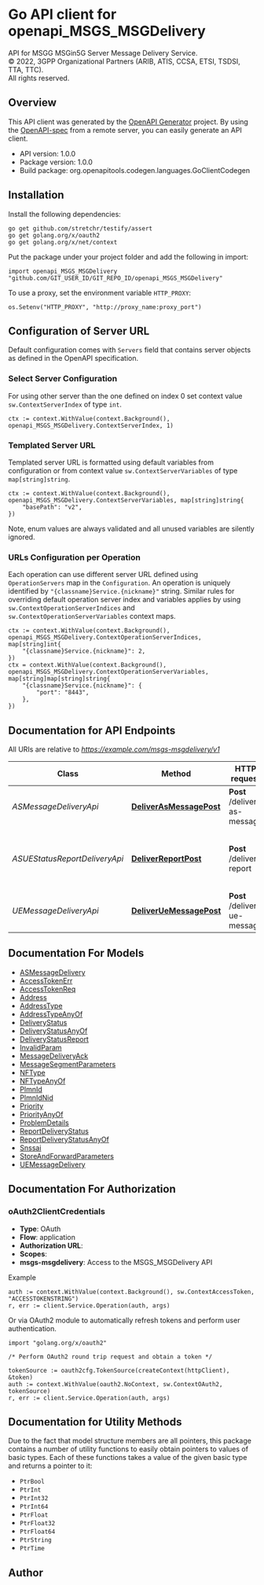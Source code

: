 # Go API client for openapi_MSGS_MSGDelivery

API for MSGG MSGin5G Server Message Delivery Service.  
© 2022, 3GPP Organizational Partners (ARIB, ATIS, CCSA, ETSI, TSDSI, TTA, TTC).  
All rights reserved.


## Overview
This API client was generated by the [OpenAPI Generator](https://openapi-generator.tech) project.  By using the [OpenAPI-spec](https://www.openapis.org/) from a remote server, you can easily generate an API client.

- API version: 1.0.0
- Package version: 1.0.0
- Build package: org.openapitools.codegen.languages.GoClientCodegen

## Installation

Install the following dependencies:

```shell
go get github.com/stretchr/testify/assert
go get golang.org/x/oauth2
go get golang.org/x/net/context
```

Put the package under your project folder and add the following in import:

```golang
import openapi_MSGS_MSGDelivery "github.com/GIT_USER_ID/GIT_REPO_ID/openapi_MSGS_MSGDelivery"
```

To use a proxy, set the environment variable `HTTP_PROXY`:

```golang
os.Setenv("HTTP_PROXY", "http://proxy_name:proxy_port")
```

## Configuration of Server URL

Default configuration comes with `Servers` field that contains server objects as defined in the OpenAPI specification.

### Select Server Configuration

For using other server than the one defined on index 0 set context value `sw.ContextServerIndex` of type `int`.

```golang
ctx := context.WithValue(context.Background(), openapi_MSGS_MSGDelivery.ContextServerIndex, 1)
```

### Templated Server URL

Templated server URL is formatted using default variables from configuration or from context value `sw.ContextServerVariables` of type `map[string]string`.

```golang
ctx := context.WithValue(context.Background(), openapi_MSGS_MSGDelivery.ContextServerVariables, map[string]string{
	"basePath": "v2",
})
```

Note, enum values are always validated and all unused variables are silently ignored.

### URLs Configuration per Operation

Each operation can use different server URL defined using `OperationServers` map in the `Configuration`.
An operation is uniquely identified by `"{classname}Service.{nickname}"` string.
Similar rules for overriding default operation server index and variables applies by using `sw.ContextOperationServerIndices` and `sw.ContextOperationServerVariables` context maps.

```golang
ctx := context.WithValue(context.Background(), openapi_MSGS_MSGDelivery.ContextOperationServerIndices, map[string]int{
	"{classname}Service.{nickname}": 2,
})
ctx = context.WithValue(context.Background(), openapi_MSGS_MSGDelivery.ContextOperationServerVariables, map[string]map[string]string{
	"{classname}Service.{nickname}": {
		"port": "8443",
	},
})
```

## Documentation for API Endpoints

All URIs are relative to *https://example.com/msgs-msgdelivery/v1*

Class | Method | HTTP request | Description
------------ | ------------- | ------------- | -------------
*ASMessageDeliveryApi* | [**DeliverAsMessagePost**](docs/ASMessageDeliveryApi.md#deliverasmessagepost) | **Post** /deliver-as-message | AS deliver message to MSGin5G Server
*ASUEStatusReportDeliveryApi* | [**DeliverReportPost**](docs/ASUEStatusReportDeliveryApi.md#deliverreportpost) | **Post** /deliver-report | AS or UE deliver status report to MSGin5G Server
*UEMessageDeliveryApi* | [**DeliverUeMessagePost**](docs/UEMessageDeliveryApi.md#deliveruemessagepost) | **Post** /deliver-ue-message | UE deliver message to MSGin5G Server


## Documentation For Models

 - [ASMessageDelivery](docs/ASMessageDelivery.md)
 - [AccessTokenErr](docs/AccessTokenErr.md)
 - [AccessTokenReq](docs/AccessTokenReq.md)
 - [Address](docs/Address.md)
 - [AddressType](docs/AddressType.md)
 - [AddressTypeAnyOf](docs/AddressTypeAnyOf.md)
 - [DeliveryStatus](docs/DeliveryStatus.md)
 - [DeliveryStatusAnyOf](docs/DeliveryStatusAnyOf.md)
 - [DeliveryStatusReport](docs/DeliveryStatusReport.md)
 - [InvalidParam](docs/InvalidParam.md)
 - [MessageDeliveryAck](docs/MessageDeliveryAck.md)
 - [MessageSegmentParameters](docs/MessageSegmentParameters.md)
 - [NFType](docs/NFType.md)
 - [NFTypeAnyOf](docs/NFTypeAnyOf.md)
 - [PlmnId](docs/PlmnId.md)
 - [PlmnIdNid](docs/PlmnIdNid.md)
 - [Priority](docs/Priority.md)
 - [PriorityAnyOf](docs/PriorityAnyOf.md)
 - [ProblemDetails](docs/ProblemDetails.md)
 - [ReportDeliveryStatus](docs/ReportDeliveryStatus.md)
 - [ReportDeliveryStatusAnyOf](docs/ReportDeliveryStatusAnyOf.md)
 - [Snssai](docs/Snssai.md)
 - [StoreAndForwardParameters](docs/StoreAndForwardParameters.md)
 - [UEMessageDelivery](docs/UEMessageDelivery.md)


## Documentation For Authorization



### oAuth2ClientCredentials


- **Type**: OAuth
- **Flow**: application
- **Authorization URL**: 
- **Scopes**: 
 - **msgs-msgdelivery**: Access to the MSGS_MSGDelivery API

Example

```golang
auth := context.WithValue(context.Background(), sw.ContextAccessToken, "ACCESSTOKENSTRING")
r, err := client.Service.Operation(auth, args)
```

Or via OAuth2 module to automatically refresh tokens and perform user authentication.

```golang
import "golang.org/x/oauth2"

/* Perform OAuth2 round trip request and obtain a token */

tokenSource := oauth2cfg.TokenSource(createContext(httpClient), &token)
auth := context.WithValue(oauth2.NoContext, sw.ContextOAuth2, tokenSource)
r, err := client.Service.Operation(auth, args)
```


## Documentation for Utility Methods

Due to the fact that model structure members are all pointers, this package contains
a number of utility functions to easily obtain pointers to values of basic types.
Each of these functions takes a value of the given basic type and returns a pointer to it:

* `PtrBool`
* `PtrInt`
* `PtrInt32`
* `PtrInt64`
* `PtrFloat`
* `PtrFloat32`
* `PtrFloat64`
* `PtrString`
* `PtrTime`

## Author



